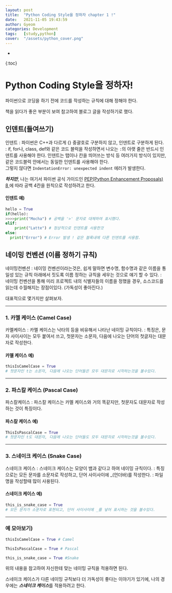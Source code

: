 ```yaml
---
layout: post
title:  "Python Coding Style을 정하자 chapter 1 !"
date:   2021-11-05 19:43:59
author: Gyeom
categories: Development
tags:	[study,python]
cover:  "/assets/python_cover.png"
---
```

- 
{:toc}

# Python Coding Style을 정하자!

파이썬으로 코딩을 하기 전에 코드를 작성하는 규칙에 대해 정해야 한다.  

책을 읽다가 좋은 부분이 보여 참고하여 블로그 글을 작성하기로 했다. 

## 인덴트(들여쓰기)

인덴트
: 파이썬은 C++과 다르게 {} 중괄호로 구분하지 않고, 인덴트로 구분하게 된다.  
: if, for나, class, def와 같은 코드 블럭을 작성하면서 나오는 <code>:</code>의 아랫 줄은 반드시 인덴트를 사용해야 한다. 인덴트는 탭이나 칸을 띄어쓰는 방식 등 여러가지 방식이 있지만, 같은 코드블럭 안에서는 동일한 인덴트를 사용해야 한다.  
그렇지 않다면 <code>IndentationError: unexpected indent</code> 에러가 발생한다.

***하지만***,  나는 여기서 파이썬 공식 가이드인 <a href="https://www.python.org/dev/peps/pep-0008/">PEP(Python Enhancement Proposals) 8 </a>에 따라 공백 4칸을 원칙으로 작성하려고 한다.

#### 인덴트 예)

``` python
hello = True
if(hello):
>>>>print("Mocha") # 공백을 '>' 문자로 대체하여 표시했다.
elif:
    print("Latte") # 정상적으로 인덴트를 사용한것
else:
  print("Error") # Error 발생 ! 같은 블록내에 다른 인덴트를 사용함. 
```

## 네이밍 컨벤션 (이름 정하기 규칙)

네이밍컨벤션
: 네이밍 컨벤션이라는것은, 쉽게 말하면 변수명, 함수명과 같은 이름을 통일성 있는 규칙 아래에서 짓도록 이름 정하는 규칙을 세우는 것으로 얘기 할 수 있다.
: 네이밍 컨벤션을 통해 미리 프로젝트 내의 식별자들의 이름을 정했을 경우, 소스코드를 읽는데 수월해지는 장점이있다. (가독성이 좋아진다.)
  
대표적으로 몇가지만 살펴보자.
<hr>

### 1. 카멜 케이스 (Camel Case)
카멜케이스
: 카멜 케이스는 낙타의 등을 비유해서 나타난 네이밍 규칙이다.
: 특징은, 문자 사이사이는 모두 붙여서 쓰고, 첫문자는 소문자, 다음에 나오는 단어의 첫글자는 대문자로 작성한다.

#### 카멜 케이스 예)
``` python
thisIsCamelCase = True 
# 첫문자인 t는 소문자, 다음에 나오는 단어들은 모두 대문자로 시작하는것을 볼수있다.
```
<hr>

### 2. 파스칼 케이스 (Pascal Case)
파스칼케이스
: 파스칼 케이스는 카멜 케이스와 거의 똑같지만, 첫문자도 대문자로 작성하는 것이 특징이다.

#### 파스칼 케이스 예)
``` python
ThisIsPascalCase = True 
# 첫문자인 t도 대문자, 다음에 나오는 단어들도 모두 대문자로 시작하는것을 볼수있다.
```
<hr>

### 3. 스네이크 케이스 (Snake Case)
스네이크 케이스
: 스네이크 케이스는 모양이 뱀과 같다고 하여 네이밍 규칙이다.
: 특징으로는 모든 문자를 소문자로 작성하고, 단어 사이사이에 _(언더바)를 작성한다.
: 파일 명을 작성할때 많이 사용된다.  

#### 스네이크 케이스 예)
``` python
this_is_snake_case = True 
# 모든 문자가 소문자로 표현되고, 단어 사이사이에 _를 넣어 표시하는 것을 볼수있다.
```
<hr>

### 예 모아보기)
``` python
thisIsCamelCase = True # Camel

ThisIsPascalCase = True # Pascal

this_is_snake_case = True #Snake
```
  
위의 내용을 참고하여 자신한테 맞는 네이밍 규칙을 적용하면 된다.
  
스네이크 케이스가 다른 네이밍 규칙보다 더 가독성이 좋다는 이야기가 있기에, 
나의 경우에는 ***스네이크 케이스***를 적용하려고 한다.
  